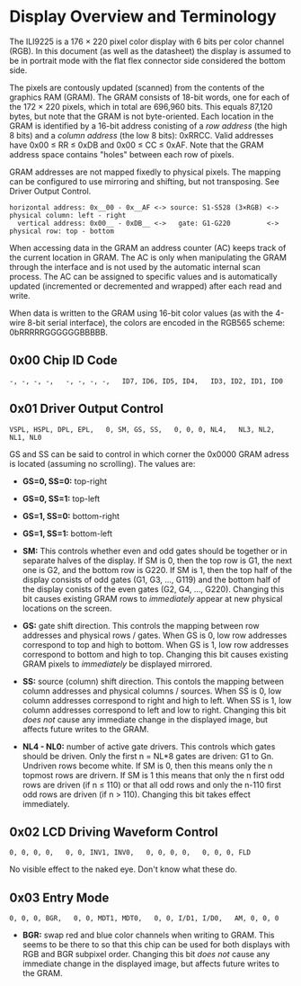 # Display Overview and Terminology

The ILI9225 is a 176 × 220 pixel color display with 6 bits per color channel
(RGB). In this document (as well as the datasheet) the display is assumed to be
in portrait mode with the flat flex connector side considered the bottom side.

The pixels are contously updated (scanned) from the contents of the graphics RAM
(GRAM). The GRAM consists of 18-bit words, one for each of the 172 × 220 pixels,
which in total are 696,960 bits. This equals 87,120 bytes, but note that the
GRAM is not byte-oriented. Each location in the GRAM is identified by a 16-bit
address conisting of a _row address_ (the high 8 bits) and a _column address_
(the low 8 bits): 0xRRCC. Valid addresses have 0x00 ≤ RR ≤ 0xDB and 0x00 ≤ CC ≤
0xAF. Note that the GRAM address space contains "holes" between each row of
pixels.

GRAM addresses are not mapped fixedly to physical pixels. The mapping can be
configured to use mirroring and shifting, but not transposing. See Driver Output
Control.

    horizontal address: 0x__00 - 0x__AF <-> source: S1-S528 (3×RGB) <-> physical column: left - right
      vertical address: 0x00__ - 0xDB__ <->   gate: G1-G220         <->    physical row: top - bottom

When accessing data in the GRAM an address counter (AC) keeps track of the
current location in GRAM. The AC is only when manipulating the GRAM through the
interface and is not used by the automatic internal scan process. The AC can be
assigned to specific values and is automatically updated (incremented or
decremented and wrapped) after each read and write.

When data is written to the GRAM using 16-bit color values (as with the 4-wire
8-bit serial interface), the colors are encoded in the RGB565 scheme:
0bRRRRRGGGGGGBBBBB.

## 0x00 Chip ID Code

`-, -, -, -,   -, -, -, -,   ID7, ID6, ID5, ID4,   ID3, ID2, ID1, ID0`

## 0x01 Driver Output Control

`VSPL, HSPL, DPL, EPL,   0, SM, GS, SS,   0, 0, 0, NL4,   NL3, NL2, NL1, NL0`

GS and SS can be said to control in which corner the 0x0000 GRAM adress is
located (assuming no scrolling). The values are:

* **GS=0, SS=0:** top-right
* **GS=0, SS=1:** top-left
* **GS=1, SS=0:** bottom-right
* **GS=1, SS=1:** bottom-left

* **SM:** This controls whether even and odd gates should be together or in
  separate halves of the display. If SM is 0, then the top row is G1, the next
  one is G2, and the bottom row is G220. If SM is 1, then the top half of the
  display consists of odd gates (G1, G3, ..., G119) and the bottom half of the
  display conists of the even gates (G2, G4, ..., G220). Changing this bit
  causes existing GRAM rows to _immediately_ appear at new physical locations on
  the screen.
* **GS:** gate shift direction. This controls the mapping between row addresses
  and physical rows / gates. When GS is 0, low row addresses correspond to top
  and high to bottom. When GS is 1, low row addresses correspond to bottom and
  high to top. Changing this bit causes existing GRAM pixels to _immediately_ be
  displayed mirrored.
* **SS:** source (column) shift direction. This contols the mapping between
  column addresses and physical columns / sources. When SS is 0, low column
  addresses correspond to right and high to left. When SS is 1, low column
  addresses correspond to left and low to right. Changing this bit _does not_
  cause any immediate change in the displayed image, but affects future writes
  to the GRAM.
* **NL4 - NL0:** number of active gate drivers. This controls which gates should
  be driven. Only the first n = NL*8 gates are driven: G1 to Gn. Undriven rows
  become white. If SM is 0, then this means only the n topmost rows are drivern.
  If SM is 1 this means that only the n first odd rows are driven (if n ≤ 110)
  or that all odd rows and only the n-110 first odd rows are driven (if n >
  110). Changing this bit takes effect immediately.

## 0x02 LCD Driving Waveform Control

`0, 0, 0, 0,   0, 0, INV1, INV0,   0, 0, 0, 0,   0, 0, 0, FLD`

No visible effect to the naked eye. Don't know what these do.

## 0x03 Entry Mode

`0, 0, 0, BGR,   0, 0, MDT1, MDT0,   0, 0, I/D1, I/D0,   AM, 0, 0, 0`

* **BGR:** swap red and blue color channels when writing to GRAM. This seems to
  be there to so that this chip can be used for both displays with RGB and BGR
  subpixel order. Changing this bit _does not_ cause any immediate change in the
  displayed image, but affects future writes to the GRAM.
